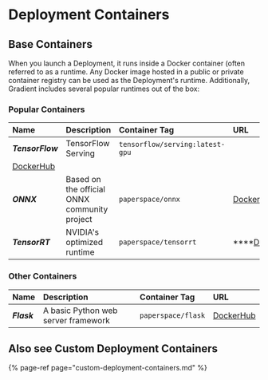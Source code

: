 # Deployment Containers

## Base Containers

When you launch a Deployment, it runs inside a Docker container \(often referred to as a runtime.  Any Docker image hosted in a public or private container registry can be used as the Deployment's runtime.   Additionally, Gradient includes several popular runtimes out of the box:

### Popular Containers

| Name | Description | Container Tag | URL |
| :--- | :--- | :--- | :--- |
| _**TensorFlow**_             | TensorFlow Serving | `tensorflow/serving:latest-gpu` | [DockerHub](https://hub.docker.com/r/tensorflow/serving) |
| _**ONNX**_ | Based on the official ONNX community project | `paperspace/onnx` | [DockerHub](https://hub.docker.com/r/paperspace/onnx) |
| _**TensorRT**_ | NVIDIA's optimized runtime | `paperspace/tensorrt` | \*\*\*\*[DockerHub](https://hub.docker.com/r/paperspace/tensorrt) |

### Other Containers

| Name | Description | Container Tag | URL |
| :--- | :--- | :--- | :--- |
| _**Flask**_ | A basic Python web server framework | `paperspace/flask` | [DockerHub](https://hub.docker.com/r/paperspace/flask) |

## Also see Custom Deployment Containers

{% page-ref page="custom-deployment-containers.md" %}

